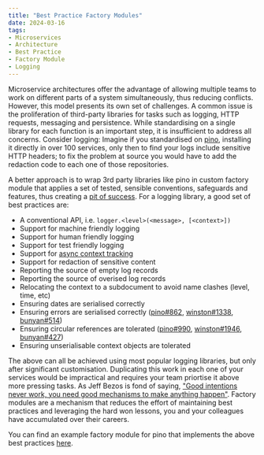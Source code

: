```yaml
---
title: "Best Practice Factory Modules"
date: 2024-03-16
tags:
- Microservices
- Architecture
- Best Practice
- Factory Module
- Logging
---
```


Microservice architectures offer the advantage of allowing multiple teams to work on different parts of a system simultaneously, thus reducing conflicts. However, this model presents its own set of challenges. A common issue is the proliferation of third-party libraries for tasks such as logging, HTTP requests, messaging and persistence. While standardising on a single library for each function is an important step, it is insufficient to address all concerns. Consider logging: Imagine if you standardised on [pino](https://github.com/pinojs/pino), installing it directly in over 100 services, only then to find your logs include sensitive HTTP headers; to fix the problem at source you would have to add the redaction code to each one of those repositories.

A better approach is to wrap 3rd party libraries like pino in custom factory module that applies a set of tested, sensible conventions, safeguards and features, thus creating a [pit of success](https://learn.microsoft.com/en-us/archive/blogs/brada/the-pit-of-success). For a logging library, a good set of best practices are:

- A conventional API, i.e. `logger.<level>(<message>, [<context>])`
- Support for machine friendly logging
- Support for human friendly logging
- Support for test friendly logging
- Support for [async context tracking](https://nodejs.org/api/async_context.html)
- Support for redaction of sensitive content
- Reporting the source of empty log records
- Reporting the source of overised log records
- Relocating the context to a subdocument to avoid name clashes (level, time, etc)
- Ensuring dates are serialised correctly
- Ensuring errors are serialised correctly ([pino#862](https://github.com/pinojs/pino/issues/862), [winston#1338](https://github.com/winstonjs/winston/issues/1338), [bunyan#514](https://github.com/trentm/node-bunyan/issues/514))
- Ensuring circular references are tolerated ([pino#990](https://github.com/pinojs/pino/issues/990), [winston#1946](https://github.com/winstonjs/winston/issues/1946),  [bunyan#427](https://github.com/trentm/node-bunyan/issues/427))
- Ensuring unserialisable context objects are tolerated

The above can all be achieved using most popular logging libraries, but only after significant customisation. Duplicating this work in each one of your services would be impractical and requires your team priortise it above more pressing tasks. As Jeff Bezos is fond of saying, ["Good intentions never work, you need good mechanisms to make anything happen"](https://docs.aws.amazon.com/wellarchitected/latest/operational-readiness-reviews/building-mechanisms.html). Factory modules are a mechanism that reduces the effort of maintaining best practices and leveraging the hard won lessons, you and your colleagues have accumulated over their careers. 

You can find an example factory module for pino that implements the above best practices [here](https://github.com/acuminous/module-acme-logging).
